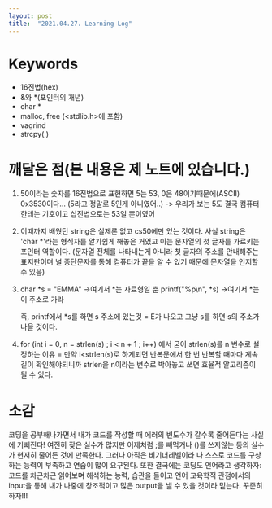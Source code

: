 ```yaml
---
layout: post
title:  "2021.04.27. Learning Log"
---
```


# Keywords

- 16진법(hex)
- &와 *(포인터의 개념)
- char *
- malloc, free
 (<stdlib.h>에 포함)
- vagrind
- strcpy(,)



# 깨달은 점(본 내용은 제 노트에 있습니다.)
1. 50이라는 숫자를 16진법으로 표현하면
5는 53, 0은 48이기때문에(ASCII)
0x3530이다...
(5라고 정말로 5인게 아니였어..)
-> 우리가 보는 5도 결국 컴퓨터한테는 기호이고
십진법으로는 53일 뿐이였어


2. 이때까지 배웠던 string은 실제론 없고 cs50에만 있는 것이다.
사실 string은 'char *'라는 형식자를 알기쉽게 해놓은 거였고 이는 문자열의 첫 글자를 가르키는 포인터 역할이다.
(문자열 전체를 나타내는게 아니라 첫 글자의 주소를 안내해주는 표지판이며 널 종단문자를 통해 컴퓨터가 끝을 알 수 있기 때문에 문자열을 인지할 수 있음)


3. char *s = "EMMA" ->여기서 *는 자료형일 뿐
    printf("%p\n", *s) ->여기서 *는 이 주소로 가라

   즉, printf에서 *s를 하면 s 주소에 있는것 = E가 나오고
       그냥 s를 하면 s의 주소가 나올 것이다.


4. for (int i = 0, n = strlen(s) ; i < n + 1 ; i++)
에서 굳이 strlen(s)를 n 변수로 설정하는 이유
= 만약 i<strlen(s)로 하게되면 반복문에서 한 번
반복할 때마다 계속 길이 확인해야되니까
strlen을 n이라는 변수로 박아놓고 쓰면 효율적 알고리즘이 될 수 있다.



# 소감

코딩을 공부해나가면서 내가 코드를 작성할 때 에러의 빈도수가 갈수록 줄어든다는 사실에 기뻐진다! 여전히 잦은 실수가 많지만 
어제처럼 ;를 빼먹거나 ()를 쓰지않는 등의 실수가 현저히 줄어든 것에 만족한다.
그러나 아직은 비기너레벨이라 나 스스로 코드를 구상하는 능력이 부족하고 연습이 많이 요구된다.
또한 결국에는 코딩도 언어라고 생각하자: 코드를 차근차근 읽어보며 해석하는 능력, 습관을 들이고
언어 교육학적 관점에서의 input을 통해 내가 나중에 창조적이고 많은 output을 낼 수 있을 것이라 믿는다.
꾸준히 하자!!!



